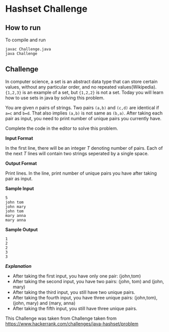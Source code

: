 # Hashset Challenge

## How to run

To compile and run

```
javac Challenge.java
java Challenge
```

## Challenge

In computer science, a set is an abstract data type that can store certain values, without any particular order, and no repeated values(Wikipedia). `{1,2,3}` is an example of a set, but `{1,2,2}` is not a set. Today you will learn how to use sets in java by solving this problem.

You are given _n_ pairs of strings. Two pairs `(a,b)` and `(c,d)` are identical if `a=c` and `b=d`. That also implies `(a,b)` is not same as `(b,a)`. After taking each pair as input, you need to print number of unique pairs you currently have.

Complete the code in the editor to solve this problem.

**Input Format**

In the first line, there will be an integer _T_ denoting number of pairs. Each of the next _T_ lines will contain two strings seperated by a single space.

**Output Format**

Print  lines. In the  line, print number of unique pairs you have after taking  pair as input.

**Sample Input**

```
5
john tom
john mary
john tom
mary anna
mary anna
```

**Sample Output**

```
1
2
2
3
3
```

***Explanation***

- After taking the first input, you have only one pair: (john,tom)
- After taking the second input, you have two pairs: (john, tom) and (john, mary)
- After taking the third input, you still have two unique pairs.
- After taking the fourth input, you have three unique pairs: (john,tom), (john, mary) and (mary, anna)
- After taking the fifth input, you still have three unique pairs.

This Challenge was taken from Challenge taken from https://www.hackerrank.com/challenges/java-hashset/problem